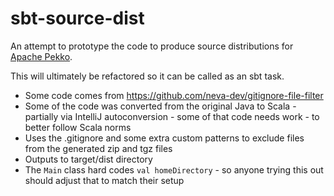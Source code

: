 # sbt-source-dist

An attempt to prototype the code to produce source distributions for
[Apache Pekko](https://github.com/apache/incubator-pekko).

This will ultimately be refactored so it can be called as an sbt task.

* Some code comes from https://github.com/neva-dev/gitignore-file-filter
* Some of the code was converted from the original Java to Scala - partially via IntelliJ autoconversion - some of that code needs work - to better follow Scala norms
* Uses the .gitignore and some extra custom patterns to exclude files from the generated zip and tgz files
* Outputs to target/dist directory
* The `Main` class hard codes `val homeDirectory` - so anyone trying this out should adjust that to match their setup
